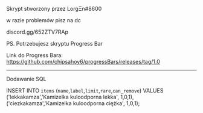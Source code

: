 Skrypt stworzony przez LorgΞn#8600

w razie problemów pisz na dc

discord.gg/652ZTV7RAp

PS. Potrzebujesz skryptu Progress Bar

Link do Progress Bara: https://github.com/chipsahoy6/progressBars/releases/tag/1.0

----------------------------------------------

Dodawanie SQL

INSERT INTO `items` (`name`,`label`,`limit`,`rare`,`can_remove`) VALUES
    ('lekkakamza','Kamizelka kuloodporna lekka', 1,0,1),
    ('ciezkakamza','Kamizelka kuloodporna ciężka', 1,0,1);